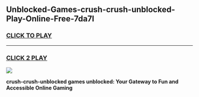 
## Unblocked-Games-crush-crush-unblocked-Play-Online-Free-7da7l
<h3>
<a href="https://premium76.site?title=crush-crush-unblocked&ref=26A">CLICK TO PLAY</a></h3>
<hr>

<h3>
<a href="https://premium76.site?title=crush-crush-unblocked&ref=26A">CLICK 2 PLAY</a>
  
</h3>

<a href="https://premium76.site?title=crush-crush-unblocked&ref=26A"><img src="https://clearcache.store/games.png"></a>


**crush-crush-unblocked games unblocked: Your Gateway to Fun and Accessible Online Gaming**
